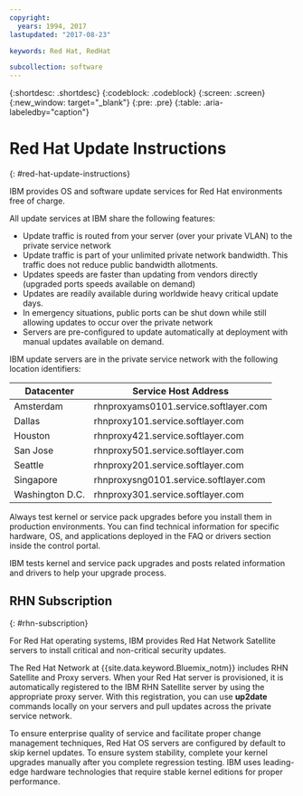 ```yaml
---
copyright:
  years: 1994, 2017
lastupdated: "2017-08-23"

keywords: Red Hat, RedHat

subcollection: software
---
```


{:shortdesc: .shortdesc}
{:codeblock: .codeblock}
{:screen: .screen}
{:new_window: target="_blank"}
{:pre: .pre}
{:table: .aria-labeledby="caption"}

# Red Hat Update Instructions
{: #red-hat-update-instructions}

IBM provides OS and software update services for Red Hat environments free of charge.

All update services at IBM share the following features:
* Update traffic is routed from your server (over your private VLAN) to the private service network
* Update traffic is part of your unlimited private network bandwidth. This traffic does not reduce public bandwidth allotments.
* Updates speeds are faster than updating from vendors directly (upgraded ports speeds available on demand)
* Updates are readily available during worldwide heavy critical update days.
* In emergency situations, public ports can be shut down while still allowing updates to occur over the private network
* Servers are pre-configured to update automatically at deployment with manual updates available on demand.

IBM update servers are in the private service network with the following location identifiers:

|Datacenter|Service Host Address|
|---|---|
|Amsterdam|rhnproxyams0101.service.softlayer.com|
|Dallas|rhnproxy101.service.softlayer.com|
|Houston|rhnproxy421.service.softlayer.com|
|San Jose|rhnproxy501.service.softlayer.com|
|Seattle|rhnproxy201.service.softlayer.com|
|Singapore|rhnproxysng0101.service.softlayer.com|
|Washington D.C.|rhnproxy301.service.softlayer.com|

Always test kernel or service pack upgrades before you install them in production environments. You can find technical information for specific hardware, OS, and applications deployed in the FAQ or drivers section inside the control portal.

IBM tests kernel and service pack upgrades and posts related information and drivers to help your upgrade process.

## RHN Subscription
{: #rhn-subscription}

For Red Hat operating systems, IBM provides Red Hat Network Satellite servers to install critical and non-critical security updates.

The Red Hat Network at {{site.data.keyword.Bluemix_notm}} includes RHN Satellite and Proxy servers. When your Red Hat server is provisioned, it is automatically registered to the IBM RHN Satellite server by using the appropriate proxy server. With this registration, you can use **up2date** commands locally on your servers and pull updates across the private service network.

To ensure enterprise quality of service and facilitate proper change management techniques, Red Hat OS servers are configured by default to skip kernel updates. To ensure system stability, complete your kernel upgrades manually after you complete regression testing. IBM uses leading-edge hardware technologies that require stable kernel editions for proper performance.
